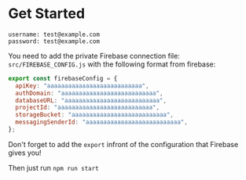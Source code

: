# Get Started
```
username: test@example.com
password: test@example.com
```


You need to add the private Firebase connection file: `src/FIREBASE_CONFIG.js` with the following format from firebase:

``` js
export const firebaseConfig = {
  apiKey: "aaaaaaaaaaaaaaaaaaaaaaaaaaa",
  authDomain: "aaaaaaaaaaaaaaaaaaaaaaaaaaa",
  databaseURL: "aaaaaaaaaaaaaaaaaaaaaaaaaaa",
  projectId: "aaaaaaaaaaaaaaaaaaaaaaaaaaa",
  storageBucket: "aaaaaaaaaaaaaaaaaaaaaaaaaaa",
  messagingSenderId: "aaaaaaaaaaaaaaaaaaaaaaaaaaa",
};
```

Don't forget to add the `export` infront of the configuration that Firebase gives you!

Then just run `npm run start`
